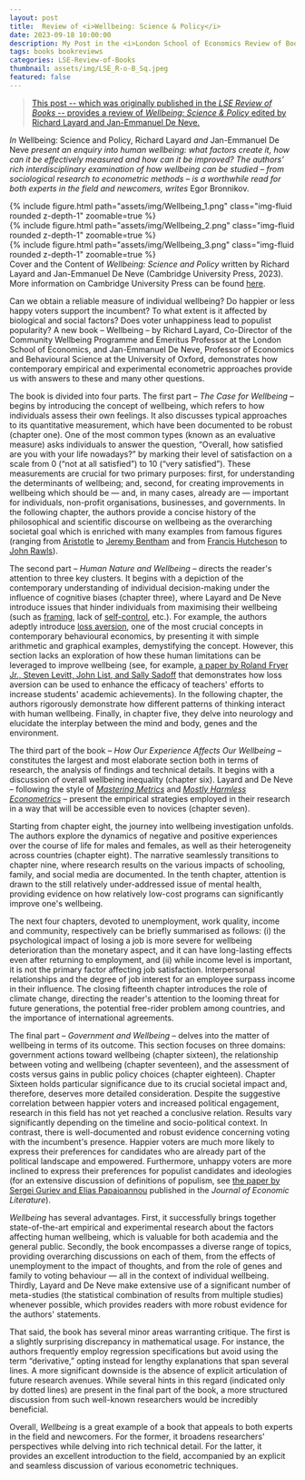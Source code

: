 ```yaml
---
layout: post
title:  Review of <i>Wellbeing: Science & Policy</i>
date: 2023-09-18 10:00:00
description: My Post in the <i>London School of Economics Review of Books</i>
tags: books bookreviews
categories: LSE-Review-of-Books
thumbnail: assets/img/LSE_R-o-B_Sq.jpeg
featured: false
---
```


> <a href="https://blogs.lse.ac.uk/lsereviewofbooks/2023/09/19/book-review-wellbeing-science-and-policy-richard-layard-jan-emmanuel-de-neve/">This post -- which was originally published in the <i>LSE Review of Books</i> -- provides a review of <i>Wellbeing: Science & Policy</i> edited by Richard Layard and Jan-Emmanuel De Neve.</a>

_In_ Wellbeing: Science and Policy, Richard Layard _and_ Jan-Emmanuel De Neve _present an enquiry into human wellbeing: what factors create it, how can it be effectively measured and how can it be improved? The authors’ rich interdisciplinary examination of how wellbeing can be studied – from sociological research to econometric methods – is a worthwhile read for both experts in the field and newcomers, writes_ Egor Bronnikov.


<div class="row mt-3">
    <div class="col-sm mt-3 mt-md-0">
        {% include figure.html path="assets/img/Wellbeing_1.png" class="img-fluid rounded z-depth-1" zoomable=true %}
    </div>
    <div class="col-sm mt-3 mt-md-0">
        {% include figure.html path="assets/img/Wellbeing_2.png" class="img-fluid rounded z-depth-1" zoomable=true %}
    </div>
    <div class="col-sm mt-3 mt-md-0">
        {% include figure.html path="assets/img/Wellbeing_3.png" class="img-fluid rounded z-depth-1" zoomable=true %}
    </div>
</div>
<div class="caption">
    Cover and the Content of <i>Wellbeing: Science and Policy</i> written by Richard Layard and Jan-Emmanuel De Neve (Cambridge University Press, 2023). More information on Cambridge University Press can be found <a href="https://www.cambridge.org/gb/universitypress/subjects/economics/microeconomics/wellbeing-science-and-policy?format=HB">here</a>.
</div>


Can we obtain a reliable measure of individual wellbeing? Do happier or less happy voters support the incumbent? To what extent is it affected by biological and social factors? Does voter unhappiness lead to populist popularity? A new book – Wellbeing – by Richard Layard, Co-Director of the Community Wellbeing Programme and Emeritus Professor at the London School of Economics, and Jan-Emmanuel De Neve, Professor of Economics and Behavioural Science at the University of Oxford, demonstrates how contemporary empirical and experimental econometric approaches provide us with answers to these and many other questions.


The book is divided into four parts. The first part – _The Case for Wellbeing_ – begins by introducing the concept of wellbeing, which refers to how individuals assess their own feelings. It also discusses typical approaches to its quantitative measurement, which have been documented to be robust (chapter one). One of the most common types (known as an evaluative measure) asks individuals to answer the question, “Overall, how satisfied are you with your life nowadays?” by marking their level of satisfaction on a scale from 0 (“not at all satisfied”) to 10 (“very satisfied”). These measurements are crucial for two primary purposes: first, for understanding the determinants of wellbeing; and, second, for creating improvements in wellbeing which should be — and, in many cases, already are — important for individuals, non-profit organisations, businesses, and governments. In the following chapter, the authors provide a concise history of the philosophical and scientific discourse on wellbeing as the overarching societal goal which is enriched with many examples from famous figures (ranging from [Aristotle](https://www.britannica.com/biography/Aristotle) to [Jeremy Bentham](https://www.britannica.com/biography/Jeremy-Bentham) and from [Francis Hutcheson](https://www.britannica.com/biography/Francis-Hutcheson) to [John Rawls](https://www.britannica.com/biography/John-Rawls)).

The second part – _Human Nature and Wellbeing_ – directs the reader's attention to three key clusters. It begins with a depiction of the contemporary understanding of individual decision-making under the influence of cognitive biases (chapter three), where Layard and De Neve introduce issues that hinder individuals from maximising their wellbeing (such as [framing](https://thedecisionlab.com/biases/framing-effect), lack of [self-control](https://thedecisionlab.com/reference-guide/philosophy/self-control), etc.). For example, the authors adeptly introduce [loss aversion](https://thedecisionlab.com/biases/loss-aversion), one of the most crucial concepts in contemporary behavioural economics, by presenting it with simple arithmetic and graphical examples, demystifying the concept. However, this section lacks an exploration of how these human limitations can be leveraged to improve wellbeing (see, for example, [a paper by Roland Fryer Jr., Steven Levitt, John List, and Sally Sadoff](https://www.nber.org/papers/w18237) that demonstrates how loss aversion can be used to enhance the efficacy of teachers' efforts to increase students' academic achievements). In the following chapter, the authors rigorously demonstrate how different patterns of thinking interact with human wellbeing. Finally, in chapter five, they delve into neurology and elucidate the interplay between the mind and body, genes and the environment.

The third part of the book – _How Our Experience Affects Our Wellbeing_ – constitutes the largest and most elaborate section both in terms of research, the analysis of findings and technical details. It begins with a discussion of overall wellbeing inequality (chapter six). Layard and De Neve – following the style of _[Mastering Metrics](https://press.princeton.edu/books/paperback/9780691152844/mastering-metrics)_ and _[Mostly Harmless Econometrics](https://press.princeton.edu/books/paperback/9780691120355/mostly-harmless-econometrics)_ – present the empirical strategies employed in their research in a way that will be accessible even to novices (chapter seven).

Starting from chapter eight, the journey into wellbeing investigation unfolds. The authors explore the dynamics of negative and positive experiences over the course of life for males and females, as well as their heterogeneity across countries (chapter eight). The narrative seamlessly transitions to chapter nine, where research results on the various impacts of schooling, family, and social media are documented. In the tenth chapter, attention is drawn to the still relatively under-addressed issue of mental health, providing evidence on how relatively low-cost programs can significantly improve one's wellbeing.

The next four chapters, devoted to unemployment, work quality, income and community, respectively can be briefly summarised as follows: (i) the psychological impact of losing a job is more severe for wellbeing deterioration than the monetary aspect, and it can have long-lasting effects even after returning to employment, and (ii) while income level is important, it is not the primary factor affecting job satisfaction. Interpersonal relationships and the degree of job interest for an employee surpass income in their influence. The closing fifteenth chapter introduces the role of climate change, directing the reader's attention to the looming threat for future generations, the potential free-rider problem among countries, and the importance of international agreements.

The final part – _Government and Wellbeing_ – delves into the matter of wellbeing in terms of its outcome. This section focuses on three domains: government actions toward wellbeing (chapter sixteen), the relationship between voting and wellbeing (chapter seventeen), and the assessment of costs versus gains in public policy choices (chapter eighteen). Chapter Sixteen holds particular significance due to its crucial societal impact and, therefore, deserves more detailed consideration. Despite the suggestive correlation between happier voters and increased political engagement, research in this field has not yet reached a conclusive relation. Results vary significantly depending on the timeline and socio-political context. In contrast, there is well-documented and robust evidence concerning voting with the incumbent's presence. Happier voters are much more likely to express their preferences for candidates who are already part of the political landscape and empowered. Furthermore, unhappy voters are more inclined to express their preferences for populist candidates and ideologies (for an extensive discussion of definitions of populism, see [the paper by Sergei Guriev and Elias Papaioannou](https://www.aeaweb.org/articles?id=10.1257/jel.20201595) published in the _Journal of Economic Literature_).

_Wellbeing_ has several advantages. First, it successfully brings together state-of-the-art empirical and experimental research about the factors affecting human wellbeing, which is valuable for both academia and the general public. Secondly, the book encompasses a diverse range of topics, providing overarching discussions on each of them, from the effects of unemployment to the impact of thoughts, and from the role of genes and family to voting behaviour — all in the context of individual wellbeing. Thirdly, Layard and De Neve make extensive use of a significant number of meta-studies (the statistical combination of results from multiple studies) whenever possible, which provides readers with more robust evidence for the authors' statements.

That said, the book has several minor areas warranting critique. The first is a slightly surprising discrepancy in mathematical usage. For instance, the authors frequently employ regression specifications but avoid using the term “derivative,” opting instead for lengthy explanations that span several lines. A more significant downside is the absence of explicit articulation of future research avenues. While several hints in this regard (indicated only by dotted lines) are present in the final part of the book, a more structured discussion from such well-known researchers would be incredibly beneficial.

Overall, _Wellbeing_ is a great example of a book that appeals to both experts in the field and newcomers. For the former, it broadens researchers' perspectives while delving into rich technical detail. For the latter, it provides an excellent introduction to the field, accompanied by an explicit and seamless discussion of various econometric techniques.



